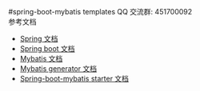 #spring-boot-mybatis templates 
QQ 交流群: 451700092  
参考文档
* [Spring 文档](http://docs.spring.io/spring/docs/current/spring-framework-reference/htmlsingle/)
* [Spring boot 文档](http://docs.spring.io/spring-boot/docs/current/reference/htmlsingle)
* [Mybatis 文档](http://www.mybatis.org/mybatis-3/)
* [Mybatis generator 文档](http://www.mybatis.org/generator/)
* [Spring-boot-mybatis starter 文档](http://www.mybatis.org/spring-boot-starter/mybatis-spring-boot-autoconfigure/)
